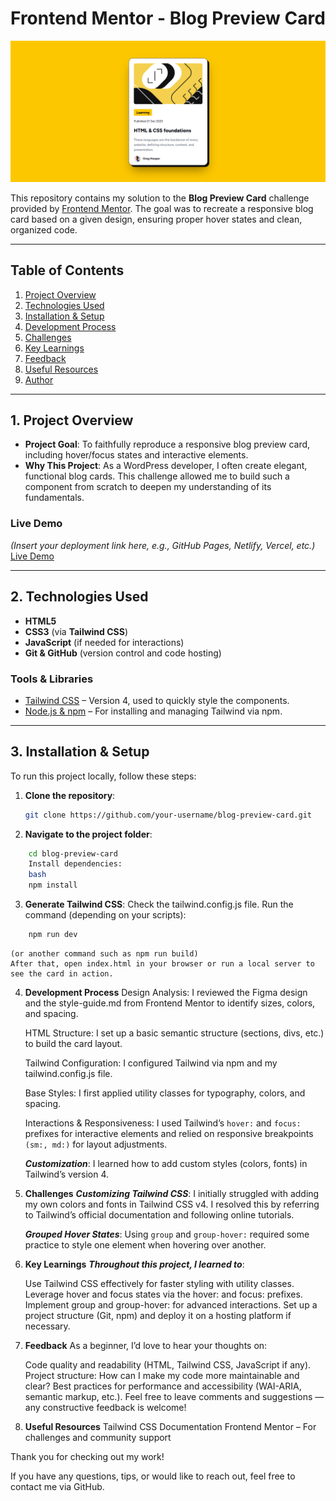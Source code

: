 # Frontend Mentor - Blog Preview Card

![Design preview for the Blog preview card coding challenge](./design/blog-card-design.png)

This repository contains my solution to the **Blog Preview Card** challenge provided by [Frontend Mentor](https://www.frontendmentor.io). The goal was to recreate a responsive blog card based on a given design, ensuring proper hover states and clean, organized code.

---

## Table of Contents

1. [Project Overview](#project-overview)
2. [Technologies Used](#technologies-used)
3. [Installation & Setup](#installation--setup)
4. [Development Process](#development-process)
5. [Challenges](#challenges)
6. [Key Learnings](#key-learnings)
7. [Feedback](#feedback)
8. [Useful Resources](#useful-resources)
9. [Author](#author)

---

## 1. Project Overview

- **Project Goal**: To faithfully reproduce a responsive blog preview card, including hover/focus states and interactive elements.
- **Why This Project**: As a WordPress developer, I often create elegant, functional blog cards. This challenge allowed me to build such a component from scratch to deepen my understanding of its fundamentals.

### Live Demo

*(Insert your deployment link here, e.g., GitHub Pages, Netlify, Vercel, etc.)*  
[Live Demo](https://your-deployment-link.com)

---

## 2. Technologies Used

- **HTML5**
- **CSS3** (via **Tailwind CSS**)
- **JavaScript** (if needed for interactions)
- **Git & GitHub** (version control and code hosting)

### Tools & Libraries

- [Tailwind CSS](https://tailwindcss.com/docs) – Version 4, used to quickly style the components.  
- [Node.js & npm](https://nodejs.org/) – For installing and managing Tailwind via npm.

---

## 3. Installation & Setup

To run this project locally, follow these steps:

1. **Clone the repository**:
   ```bash
   git clone https://github.com/your-username/blog-preview-card.git
2. **Navigate to the project folder**:
```bash
    cd blog-preview-card
    Install dependencies:
    bash
    npm install
```

3. **Generate Tailwind CSS**:
    Check the tailwind.config.js file.
    Run the command (depending on your scripts):
```bash
    npm run dev
``` 
    (or another command such as npm run build)
    After that, open index.html in your browser or run a local server to see the card in action.

4. **Development Process**
    Design Analysis: 
    I reviewed the Figma design and the style-guide.md from Frontend Mentor to identify sizes, colors, and spacing.

    HTML Structure: 
    I set up a basic semantic structure (sections, divs, etc.) to build the card layout.
    
    Tailwind Configuration: 
    I configured Tailwind via npm and my tailwind.config.js file.
    
    Base Styles: 
    I first applied utility classes for typography, colors, and spacing.
    
    Interactions & Responsiveness: I used Tailwind’s ```hover:``` and ```focus:``` prefixes for interactive elements and relied on responsive breakpoints ```(sm:, md:)``` for layout adjustments.
    
    ***Customization***: 
    I learned how to add custom styles (colors, fonts) in Tailwind’s version 4.

5. **Challenges**
    ***Customizing Tailwind CSS***:
    I initially struggled with adding my own colors and fonts in Tailwind CSS v4.
    I resolved this by referring to Tailwind’s official documentation and following online tutorials.
    
    ***Grouped Hover States***:
    Using ```group``` and ```group-hover:``` required some practice to style one element when hovering over another.
6. **Key Learnings**
    ***Throughout this project, I learned to***:

    Use Tailwind CSS effectively for faster styling with utility classes.
    Leverage hover and focus states via the hover: and focus: prefixes.
    Implement group and group-hover: for advanced interactions.
    Set up a project structure (Git, npm) and deploy it on a hosting platform if necessary.
7. **Feedback**
    As a beginner, I’d love to hear your thoughts on:

    Code quality and readability (HTML, Tailwind CSS, JavaScript if any).
    Project structure: How can I make my code more maintainable and clear?
    Best practices for performance and accessibility (WAI-ARIA, semantic markup, etc.).
    Feel free to leave comments and suggestions — any constructive feedback is welcome!

8. **Useful Resources**
    Tailwind CSS Documentation
    Frontend Mentor – For challenges and community support

Thank you for checking out my work!

If you have any questions, tips, or would like to reach out, feel free to contact me via GitHub.